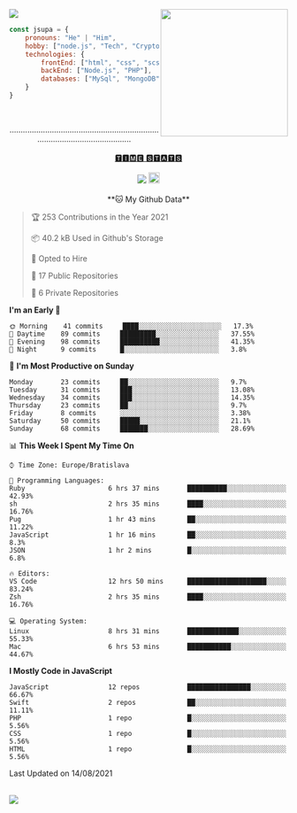 
<img src="https://creepy-corp.eu/pika-bg.png">
<img align='right' src="https://creepy-corp.eu/pika.gif" width="230">
<br>

```js
const jsupa = {
    pronouns: "He" | "Him",
    hobby: ["node.js", "Tech", "Crypto", "IoT", "3D Printing"],
    technologies: {
        frontEnd: ["html", "css", "scss", "javascript", "jquery", "vue.js"],
        backEnd: ["Node.js", "PHP"],
        databases: ["MySql", "MongoDB"]
    }
}
  ```
  <br>
  <p align="center">
  .............................................................................................................<br><br><a href="https://wakatime.com/@jsupa">🆃🅸🅼🅴 🆂🆃🅰🆃🆂</a><br><br>
  <img src="https://visitor-badge.laobi.icu/badge?page_id=jsupa.jsupa"> <a href='https://ko-fi.com/Y8Y246Y0V' target='_blank'><img src="https://img.shields.io/badge/buy%20me%20a%20coffee-donate-yellow.svg" alt="Buy Me A Coffee donate button" height="20px"/></a>
  <br><br>
    <!--START_SECTION:waka-->
**🐱 My Github Data** 

> 🏆 253 Contributions in the Year 2021
 > 
> 📦 40.2 kB Used in Github's Storage 
 > 
> 💼 Opted to Hire
 > 
> 📜 17 Public Repositories 
 > 
> 🔑 6 Private Repositories  
 > 
**I'm an Early 🐤** 

```text
🌞 Morning    41 commits     ████░░░░░░░░░░░░░░░░░░░░░   17.3% 
🌆 Daytime    89 commits     █████████░░░░░░░░░░░░░░░░   37.55% 
🌃 Evening    98 commits     ██████████░░░░░░░░░░░░░░░   41.35% 
🌙 Night      9 commits      █░░░░░░░░░░░░░░░░░░░░░░░░   3.8%

```
📅 **I'm Most Productive on Sunday** 

```text
Monday       23 commits     ██░░░░░░░░░░░░░░░░░░░░░░░   9.7% 
Tuesday      31 commits     ███░░░░░░░░░░░░░░░░░░░░░░   13.08% 
Wednesday    34 commits     ███░░░░░░░░░░░░░░░░░░░░░░   14.35% 
Thursday     23 commits     ██░░░░░░░░░░░░░░░░░░░░░░░   9.7% 
Friday       8 commits      ░░░░░░░░░░░░░░░░░░░░░░░░░   3.38% 
Saturday     50 commits     █████░░░░░░░░░░░░░░░░░░░░   21.1% 
Sunday       68 commits     ███████░░░░░░░░░░░░░░░░░░   28.69%

```


📊 **This Week I Spent My Time On** 

```text
⌚︎ Time Zone: Europe/Bratislava

💬 Programming Languages: 
Ruby                     6 hrs 37 mins       ██████████░░░░░░░░░░░░░░░   42.93% 
sh                       2 hrs 35 mins       ████░░░░░░░░░░░░░░░░░░░░░   16.76% 
Pug                      1 hr 43 mins        ██░░░░░░░░░░░░░░░░░░░░░░░   11.22% 
JavaScript               1 hr 16 mins        ██░░░░░░░░░░░░░░░░░░░░░░░   8.3% 
JSON                     1 hr 2 mins         █░░░░░░░░░░░░░░░░░░░░░░░░   6.8%

🔥 Editors: 
VS Code                  12 hrs 50 mins      ████████████████████░░░░░   83.24% 
Zsh                      2 hrs 35 mins       ████░░░░░░░░░░░░░░░░░░░░░   16.76%

💻 Operating System: 
Linux                    8 hrs 31 mins       █████████████░░░░░░░░░░░░   55.33% 
Mac                      6 hrs 53 mins       ███████████░░░░░░░░░░░░░░   44.67%

```

**I Mostly Code in JavaScript** 

```text
JavaScript               12 repos            ████████████████░░░░░░░░░   66.67% 
Swift                    2 repos             ██░░░░░░░░░░░░░░░░░░░░░░░   11.11% 
PHP                      1 repo              █░░░░░░░░░░░░░░░░░░░░░░░░   5.56% 
CSS                      1 repo              █░░░░░░░░░░░░░░░░░░░░░░░░   5.56% 
HTML                     1 repo              █░░░░░░░░░░░░░░░░░░░░░░░░   5.56%

```



 Last Updated on 14/08/2021
<!--END_SECTION:waka-->
  </p><br>
  <img src="https://creepy-corp.eu/pika-bg-bottom.png">
